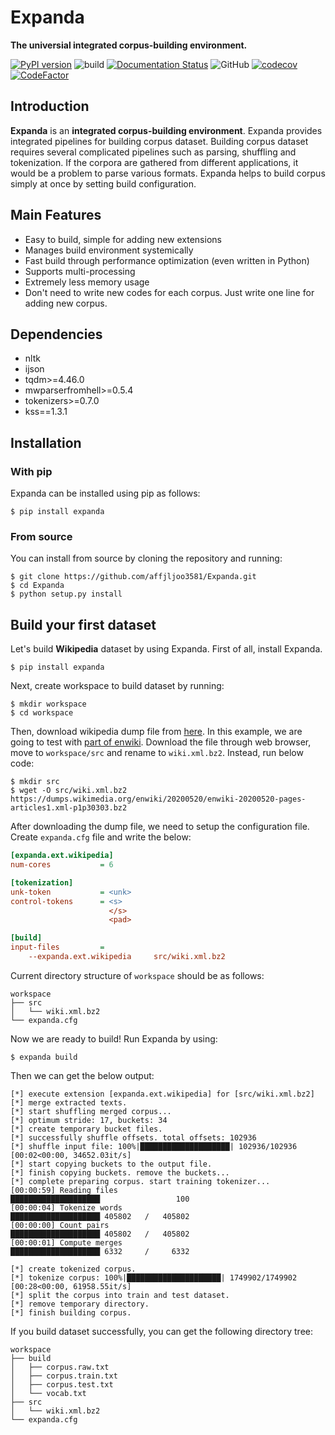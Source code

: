 # Expanda

**The universial integrated corpus-building environment.**

[![PyPI version](https://badge.fury.io/py/Expanda.svg)](https://badge.fury.io/py/Expanda)
![build](https://github.com/affjljoo3581/Expanda/workflows/build/badge.svg)
[![Documentation Status](https://readthedocs.org/projects/expanda/badge/?version=latest)](https://expanda.readthedocs.io/en/latest/?badge=latest)
![GitHub](https://img.shields.io/github/license/affjljoo3581/Expanda)
[![codecov](https://codecov.io/gh/affjljoo3581/Expanda/branch/master/graph/badge.svg)](https://codecov.io/gh/affjljoo3581/Expanda)
[![CodeFactor](https://www.codefactor.io/repository/github/affjljoo3581/expanda/badge)](https://www.codefactor.io/repository/github/affjljoo3581/expanda)

## Introduction
**Expanda** is an **integrated corpus-building environment**. Expanda provides
integrated pipelines for building corpus dataset. Building corpus dataset
requires several complicated pipelines such as parsing, shuffling and
tokenization. If the corpora are gathered from different applications, it would
be a problem to parse various formats. Expanda helps to build corpus simply at
once by setting build configuration.

## Main Features
* Easy to build, simple for adding new extensions
* Manages build environment systemically
* Fast build through performance optimization (even written in Python)
* Supports multi-processing
* Extremely less memory usage
* Don't need to write new codes for each corpus. Just write one line for adding
  new corpus.

## Dependencies
* nltk
* ijson
* tqdm>=4.46.0
* mwparserfromhell>=0.5.4
* tokenizers>=0.7.0
* kss==1.3.1

## Installation

### With pip
Expanda can be installed using pip as follows:

```console
$ pip install expanda
```

### From source
You can install from source by cloning the repository and running:

```console
$ git clone https://github.com/affjljoo3581/Expanda.git
$ cd Expanda
$ python setup.py install
```

## Build your first dataset
Let's build **Wikipedia** dataset by using Expanda. First of all, install Expanda.
```console
$ pip install expanda
```
Next, create workspace to build dataset by running:
```console
$ mkdir workspace
$ cd workspace
```
Then, download wikipedia dump file from [here](https://dumps.wikimedia.org/).
In this example, we are going to test with [part of enwiki](https://dumps.wikimedia.org/enwiki/20200520/enwiki-20200520-pages-articles1.xml-p1p30303.bz2).
Download the file through web browser, move to `workspace/src` and rename to
`wiki.xml.bz2`. Instead, run below code:
```console
$ mkdir src
$ wget -O src/wiki.xml.bz2 https://dumps.wikimedia.org/enwiki/20200520/enwiki-20200520-pages-articles1.xml-p1p30303.bz2
```
After downloading the dump file, we need to setup the configuration file.
Create ``expanda.cfg`` file and write the below:
```ini
[expanda.ext.wikipedia]
num-cores           = 6

[tokenization]
unk-token           = <unk>
control-tokens      = <s>
                      </s>
                      <pad>

[build]
input-files         =
    --expanda.ext.wikipedia     src/wiki.xml.bz2
```
Current directory structure of `workspace` should be as follows:
```
workspace
├── src
│   └── wiki.xml.bz2
└── expanda.cfg
```
Now we are ready to build! Run Expanda by using:
```console
$ expanda build
```
Then we can get the below output:
```
[*] execute extension [expanda.ext.wikipedia] for [src/wiki.xml.bz2]
[*] merge extracted texts.
[*] start shuffling merged corpus...
[*] optimum stride: 17, buckets: 34
[*] create temporary bucket files.
[*] successfully shuffle offsets. total offsets: 102936
[*] shuffle input file: 100%|████████████████████| 102936/102936 [00:02<00:00, 34652.03it/s]
[*] start copying buckets to the output file.
[*] finish copying buckets. remove the buckets...
[*] complete preparing corpus. start training tokenizer...
[00:00:59] Reading files                            ████████████████████                 100
[00:00:04] Tokenize words                           ████████████████████ 405802   /   405802
[00:00:00] Count pairs                              ████████████████████ 405802   /   405802
[00:00:01] Compute merges                           ████████████████████ 6332     /     6332

[*] create tokenized corpus.
[*] tokenize corpus: 100%|█████████████████████| 1749902/1749902 [00:28<00:00, 61958.55it/s]
[*] split the corpus into train and test dataset.
[*] remove temporary directory.
[*] finish building corpus.
```
If you build dataset successfully, you can get the following directory tree:
```
workspace
├── build
│   ├── corpus.raw.txt
│   ├── corpus.train.txt
│   ├── corpus.test.txt
│   └── vocab.txt
├── src
│   └── wiki.xml.bz2
└── expanda.cfg
```
